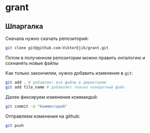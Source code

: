 # grant
## Шпаргалка
Сначала нужно скачать репозиторий:
```bash
git clone git@github.com:ViktorEjik/grant.git
```

Потом в полученном репозитории можно править онталогию и сохнанять новые файлы

Как только закончилии, нужно добавить изменения в `git`:
```bash
git add . # добавляет все файлы в директории
git add file_name # добавляет только конкретный файл
```
Далее фиксируем изменения коммандой:
```bash
git commit -m "Комментарий"
```
Отправляем изменения на github:
```bash
git push
```

